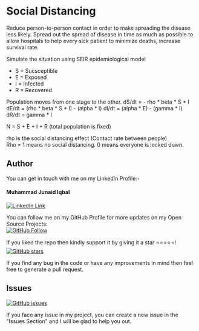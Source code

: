 # Social Distancing
Reduce person-to-person contact in order to make spreading the disease less likely.
Spread out the spread of disease in time as much as possible to allow hospitals to 
help every sick patient to minimize deaths, increase survival rate. 

Simulate the situation using SEIR epidemiological model
* S = Sucsceptible
* E = Exposed
* I = Infected
* R = Recovered

Population moves from one stage to the other. 
dS/dt = - rho * beta * S * I
dE/dt = (rho * beta * S * I) - (alpha * I)
dI/dt = (alpha * E) - (gamma * I)
dR/dt = gamma * I

N = S + E + I + R (total population is fixed)

rho is the social distancing effect (Contact rate between people)</br>
Rho = 1 means no social distancing. 0 means everyone is locked down.


## Author
You can get in touch with me on my LinkedIn Profile:-

#### Muhammad Junaid Iqbal
[![LinkedIn Link](https://img.shields.io/badge/LinkedIn-Muhammad%20Junaid%20Iqbal-lightgrey)](https://www.linkedin.com/in/thejunaidiqbal)

You can follow me on my GitHub Profile for more updates on my Open Source Projects:
</br>
[![GitHub Follow](https://img.shields.io/badge/Connect-Muhammad%20Junaid%20Iqbal-blue.svg?logo=Github&longCache=true&style=social&label=Follow)](https://github.com/thejunaidiqbal)

If you liked the repo then kindly support it by giving it a star ⭐⭐⭐⭐⭐!</br>
[![GitHub stars](https://img.shields.io/github/stars/thejunaidiqbal/social-distancing)](https://github.com/thejunaidiqbal/social-distancing/stargazers)

If you find any bug in the code or have any improvements in mind then feel free to generate a pull request.

## Issues
[![GitHub issues](https://img.shields.io/github/issues/thejunaidiqbal/social-distancing?style=plastic)](https://github.com/thejunaidiqbal/social-distancing/issues)

If you face any issue in my project, you can create a new issue in the "Issues Section" and I will be glad to help you out.


